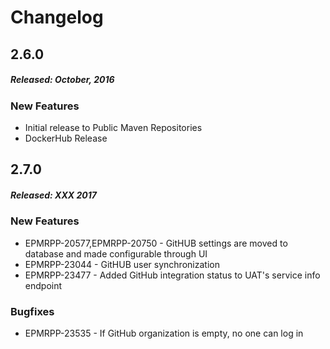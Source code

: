 # Changelog

## 2.6.0
##### Released: October, 2016

### New Features

* Initial release to Public Maven Repositories
* DockerHub Release 


## 2.7.0
##### Released: XXX 2017

### New Features

* EPMRPP-20577,EPMRPP-20750 - GitHUB settings are moved to database and made configurable through UI
* EPMRPP-23044 - GitHUB user synchronization
* EPMRPP-23477 - Added GitHub integration status to UAT's service info endpoint

### Bugfixes

* EPMRPP-23535 - If GitHub organization is empty, no one can log in 


